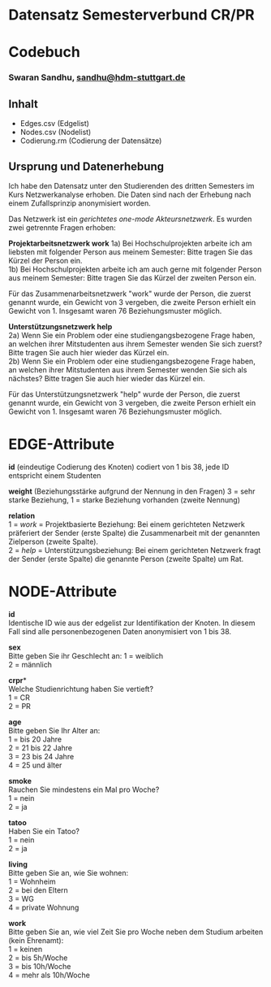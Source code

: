 # Datensatz Semesterverbund CR/PR #
# Codebuch
### Swaran Sandhu, sandhu@hdm-stuttgart.de ###

## Inhalt
- Edges.csv (Edgelist)
- Nodes.csv (Nodelist)
- Codierung.rm (Codierung der Datensätze)

## Ursprung und Datenerhebung
Ich habe den Datensatz unter den Studierenden des dritten Semesters im Kurs Netzwerkanalyse erhoben. Die Daten sind nach der Erhebung nach einem Zufallsprinzip anonymisiert worden.

Das Netzwerk ist ein *gerichtetes one-mode Akteursnetzwerk*. Es wurden zwei getrennte Fragen erhoben:

**Projektarbeitsnetzwerk work**
1a) Bei Hochschulprojekten arbeite ich am liebsten mit folgender Person aus meinem Semester: Bitte tragen Sie das Kürzel der Person ein.  
1b) Bei Hochschulprojekten arbeite ich am auch gerne mit folgender Person aus meinem Semester: Bitte tragen Sie das Kürzel der zweiten Person ein.  

Für das Zusammenarbeitsnetzwerk "work" wurde der Person, die zuerst genannt wurde, ein Gewicht von 3 vergeben, die zweite Person erhielt ein Gewicht von 1. Insgesamt waren 76 Beziehungsmuster möglich.  

**Unterstützungsnetzwerk help**  
2a) Wenn Sie ein Problem oder eine studiengangsbezogene Frage haben, an welchen ihrer Mitstudenten aus ihrem Semester wenden Sie sich zuerst?  Bitte tragen Sie auch hier wieder das Kürzel ein.  
2b) Wenn Sie ein Problem oder eine studiengangsbezogene Frage haben, an welchen ihrer Mitstudenten aus ihrem Semester wenden Sie sich als nächstes? Bitte tragen Sie auch hier wieder das Kürzel ein.

Für das Unterstützungsnetzwerk "help" wurde der Person, die zuerst genannt wurde, ein Gewicht von 3 vergeben, die zweite Person erhielt ein Gewicht von 1. Insgesamt waren 76 Beziehungsmuster möglich.


# EDGE-Attribute

**id** (eindeutige Codierung des Knoten) 
codiert von 1 bis 38, jede ID entspricht einem Studenten

**weight** (Beziehungsstärke aufgrund der Nennung in den Fragen)
3 = sehr starke Beziehung,
1 = starke Beziehung vorhanden (zweite Nennung)

**relation**  
1 = *work* = Projektbasierte Beziehung: Bei einem gerichteten Netzwerk präferiert der Sender (erste Spalte) die Zusammenarbeit mit der genannten Zielperson (zweite Spalte).  
2 = *help* = Unterstützungsbeziehung: Bei einem gerichteten Netzwerk fragt der Sender (erste Spalte) die genannte Person (zweite Spalte) um Rat.

# NODE-Attribute  
  
**id**  
Identische ID wie aus der edgelist zur Identifikation der Knoten. In diesem Fall sind alle personenbezogenen Daten anonymisiert von 1 bis 38.

**sex**    
Bitte geben Sie ihr Geschlecht an:
1 = weiblich  
2 = männlich
  
**crpr***    
Welche Studienrichtung haben Sie vertieft?  
1 = CR  
2 = PR

**age**   
Bitte geben Sie Ihr Alter an:  
1 = bis 20 Jahre    
2 = 21 bis 22 Jahre    
3 = 23 bis 24 Jahre  
4 = 25 und älter  

**smoke**    
Rauchen Sie mindestens ein Mal pro Woche?  
1 = nein   
2 = ja  
  
**tatoo**    
Haben Sie ein Tatoo?    
1 = nein  
2 = ja  
  
**living**    
Bitte geben Sie an, wie Sie wohnen:    
1 = Wohnheim   
2 = bei den Eltern   
3 = WG   
4 = private Wohnung   

**work**  
Bitte geben Sie an, wie viel Zeit Sie pro Woche neben dem Studium arbeiten (kein Ehrenamt):  
1 = keinen    
2 = bis 5h/Woche  
3 = bis 10h/Woche  
4 = mehr als 10h/Woche  

##
